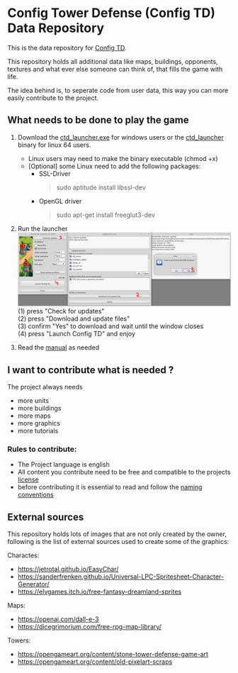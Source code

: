 # Config Tower Defense (Config TD) Data Repository

This is the data repository for [Config TD](https://github.com/PascalCorpsman/ConfigTD).

This repository holds all additional data like maps, buildings, opponents, textures and what ever else someone can think of, that fills the game with life.

The idea behind is, to seperate code from user data, this way you can more easily contribute to the project.

## What needs to be done to play the game
1. Download the [ctd_launcher.exe](https://raw.githubusercontent.com/PascalCorpsman/ConfigTD/main/bin/ctd_launcher.exe) for windows users or the [ctd_launcher](https://raw.githubusercontent.com/PascalCorpsman/ConfigTD/main/bin/ctd_launcher) binary for linux 64 users.  
   - Linux users may need to make the binary executable (chmod +x)
   - [Optional] some Linux need to add the following packages:
       - SSL-Driver
         > sudo aptitude install libssl-dev
       - OpenGL driver
         > sudo apt-get install freeglut3-dev

2. Run the launcher 
   ![](documentation/images/ctd_launcher_preview.png)
   (1) press "Check for updates"<br>
   (2) press "Download and update files"<br>
   (3) confirm "Yes" to download and wait until the window closes<br>
   (4) press "Launch Config TD" and enjoy

3. Read the [manual](https://github.com/PascalCorpsman/ConfigTD/tree/main/documentation/Readme.md) as needed

## I want to contribute what is needed ?

The project always needs
- more units
- more buildings
- more maps
- more graphics
- more tutorials

### Rules to contribute:

- The Project language is english
- All content you contribute need to be free and compatible to the projects [license](license.md)
- before contributing it is essential to read and follow the [naming conventions](documentation/naming_conventions.md)

## External sources

This repository holds lots of images that are not only created by the owner, following is the list of external sources used to create some of the graphics:

Charactes:
* https://jetrotal.github.io/EasyChar/
* https://sanderfrenken.github.io/Universal-LPC-Spritesheet-Character-Generator/
* https://elvgames.itch.io/free-fantasy-dreamland-sprites
  
Maps:
* https://openai.com/dall-e-3
* https://dicegrimorium.com/free-rpg-map-library/

Towers:
* https://opengameart.org/content/stone-tower-defense-game-art
* https://opengameart.org/content/old-pixelart-scraps
